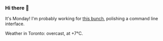 ### Hi there :wave:

It's Monday! I'm probably working for [this bunch](https://github.com/kohofinancial), polishing a command line interface.

Weather in Toronto: overcast, at +7°C.
